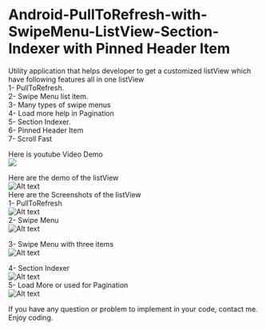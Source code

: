 # Android-PullToRefresh-with-SwipeMenu-ListView-Section-Indexer with Pinned Header Item

Utility application that helps developer to get a customized listView which have following features all in one listView <br />
1- PullToRefresh. <br />
2- Swipe Menu list item. <br />
3- Many types of swipe menus <br />
4- Load more help in Pagination <br />
5- Section Indexer.<br />
6- Pinned Header Item<br />
7- Scroll Fast<br />

Here is youtube Video Demo<br />
[![](http://img.youtube.com/vi/lTmH5QqE3BM/0.jpg)](https://www.youtube.com/watch?v=lTmH5QqE3BM)

Here are the demo of the listView<br />
![Alt text](https://github.com/AbdulRehmanNazar/Android-PullToRefresh-with-SwipeMenu-ListView-and-Section-Indexer/blob/master/AndroidPullToRefreshwithSwipeMenuListViewandSection-Indexer/raw/PullToRefreshSwipeMenuDemo.gif"") <br />
Here are the Screenshots of the listView <br />
1- PullToRefresh<br />
![Alt text](https://github.com/AbdulRehmanNazar/Android-PullToRefresh-with-SwipeMenu-ListView-and-Section-Indexer/blob/master/raw/screen1.png"") <br />
2- Swipe Menu <br />
![Alt text](https://github.com/AbdulRehmanNazar/Android-PullToRefresh-with-SwipeMenu-ListView-and-Section-Indexer/blob/master/raw/screen2.png"")
<br />

3- Swipe Menu with three items <br />
![Alt text](https://github.com/AbdulRehmanNazar/Android-PullToRefresh-with-SwipeMenu-ListView-and-Section-Indexer/blob/master/raw/screen3.png"") <br />

4- Section Indexer <br />
![Alt text](https://github.com/AbdulRehmanNazar/Android-PullToRefresh-with-SwipeMenu-ListView-and-Section-Indexer/blob/master/raw/screen4.png"") <br />
5- Load More or used for Pagination <br />
![Alt text](https://github.com/AbdulRehmanNazar/Android-PullToRefresh-with-SwipeMenu-ListView-and-Section-Indexer/blob/master/raw/screen%205.png"") <br />

If you have any question or problem to implement in your code, contact me. <br />
Enjoy coding.







